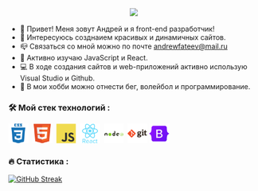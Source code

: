 <div id="header" align="center">
  <img src="https://media.giphy.com/media/M9gbBd9nbDrOTu1Mqx/giphy.gif" width="100"/>

</div>

- 👋 Привет! Меня зовут Андрей и я front-end разработчик!
- 👀 Интересуюсь созднаием красивых и динамичных сайтов. 
- 📪 Связаться со мной можно по почте andrewfateev@mail.ru
- 🌱 Активно изучаю JavaScript и React.
- 💻 В ходе создания сайтов и web-приложений активно использую Visual Studio и Github.
- 💞️ В мои хобби можно отнести бег, волейбол и программирование.

### :hammer_and_wrench: Мой стек технологий :

  <div>
  <img src="https://github.com/devicons/devicon/blob/master/icons/css3/css3-plain-wordmark.svg"  title="CSS3" alt="CSS" width="40" height="40"/>&nbsp;
  <img src="https://github.com/devicons/devicon/blob/master/icons/html5/html5-original.svg" title="HTML5" alt="HTML" width="40" height="40"/>&nbsp;
  <img src="https://github.com/devicons/devicon/blob/master/icons/javascript/javascript-original.svg" title="JavaScript" alt="JavaScript" width="40" height="40"/>&nbsp;
  <img src="https://github.com/devicons/devicon/blob/master/icons/react/react-original-wordmark.svg" title="React" alt="React" width="40" height="40"/>&nbsp;
  <img src="https://github.com/devicons/devicon/blob/master/icons/nodejs/nodejs-original-wordmark.svg" title="NodeJS" alt="NodeJS" width="40" height="40"/>&nbsp;
  <img src="https://github.com/devicons/devicon/blob/master/icons/git/git-original-wordmark.svg" title="Git" **alt="Git" width="40" height="40"/>
  <img src="https://github.com/devicons/devicon/blob/master/icons/bootstrap/bootstrap-original.svg" title="Bootstrap" **alt="Bootstrap" width="40" height="40"/>
</div>

### :fire: Статистика :
[![GitHub Streak](http://github-readme-streak-stats.herokuapp.com?user=AndrewFlow&theme=dark&hide_border=true&date_format=M%20j%5B%2C%20Y%5D&ring=00650B&fire=DD4D03&background=DD272700&currStreakLabel=0ADD48&sideLabels=00650B)](https://git.io/streak-stats)
